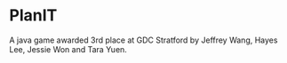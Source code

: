 # PlanIT

A java game awarded 3rd place at GDC Stratford by Jeffrey Wang, Hayes Lee, Jessie Won and Tara Yuen.
